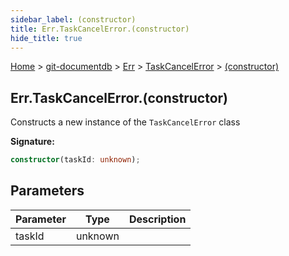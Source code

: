 ```yaml
---
sidebar_label: (constructor)
title: Err.TaskCancelError.(constructor)
hide_title: true
---
```


[Home](./index.md) &gt; [git-documentdb](./git-documentdb.md) &gt; [Err](./git-documentdb.err.md) &gt; [TaskCancelError](./git-documentdb.err.taskcancelerror.md) &gt; [(constructor)](./git-documentdb.err.taskcancelerror._constructor_.md)

## Err.TaskCancelError.(constructor)

Constructs a new instance of the `TaskCancelError` class

<b>Signature:</b>

```typescript
constructor(taskId: unknown);
```

## Parameters

|  Parameter | Type | Description |
|  --- | --- | --- |
|  taskId | unknown |  |

